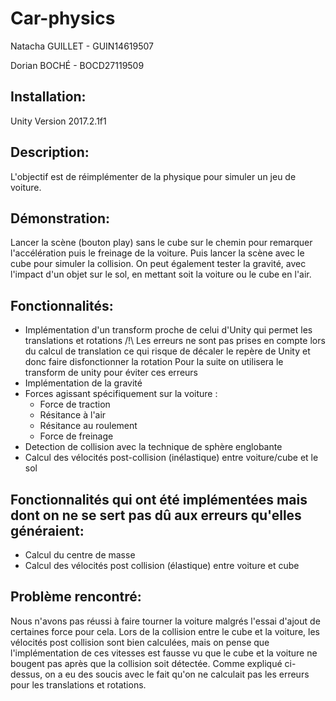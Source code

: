 # Car-physics

Natacha GUILLET - GUIN14619507

Dorian BOCHÉ - BOCD27119509

## Installation:
Unity Version 2017.2.1f1

## Description:
L'objectif est de réimplémenter de la physique pour simuler un jeu de voiture.

## Démonstration:
Lancer la scène (bouton play) sans le cube sur le chemin pour remarquer l'accélération puis le freinage de la voiture.
Puis lancer la scène avec le cube pour simuler la collision.
On peut également tester la gravité, avec l'impact d'un objet sur le sol, en mettant soit la voiture ou le cube en l'air.

## Fonctionnalités:
- Implémentation d'un transform proche de celui d'Unity qui permet les translations et rotations
/!\ Les erreurs ne sont pas prises en compte lors du calcul de translation ce qui risque de décaler le repère de Unity et donc faire disfonctionner la rotation
Pour la suite on utilisera le transform de unity pour éviter ces erreurs
- Implémentation de la gravité
- Forces agissant spécifiquement sur la voiture :
  - Force de traction
  - Résitance à l'air
  - Résitance au roulement
  - Force de freinage
- Detection de collision avec la technique de sphère englobante
- Calcul des vélocités post-collision (inélastique) entre voiture/cube et le sol

## Fonctionnalités qui ont été implémentées mais dont on ne se sert pas dû aux erreurs qu'elles généraient:
- Calcul du centre de masse
- Calcul des vélocités post collision (élastique) entre voiture et cube

## Problème rencontré:
Nous n'avons pas réussi à faire tourner la voiture malgrés l'essai d'ajout de certaines force pour cela.
Lors de la collision entre le cube et la voiture, les vélocités post collision sont bien calculées, mais on pense que l'implémentation de ces vitesses est fausse vu que le cube et la voiture ne bougent pas après que la collision soit détectée.
Comme expliqué ci-dessus, on a eu des soucis avec le fait qu'on ne calculait pas les erreurs pour les translations et rotations.
